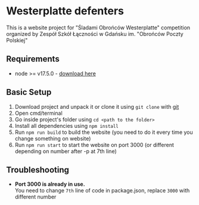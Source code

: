 # Westerplatte defenters
This is a website project for "Śladami Obrońców Westerplatte" competition organized by Zespół Szkół Łączności w Gdańsku im. "Obrońców Poczty Polskiej"

## Requirements
- node >= v17.5.0 - [download here](https://nodejs.org/en/)

## Basic Setup

1. Download project and unpack it or clone it using `git clone` with [git](https://git-scm.com/)
2. Open cmd/terminal
3. Go inside project's folder using `cd <path to the folder>`
4. Install all dependencies using `npm install`
5. Run `npm run build` to build the website (you need to do it every time you change something on website)
6. Run `npm run start` to start the website on port 3000 (or different depending on number after -p at 7th line)

## Troubleshooting

- <b>Port 3000 is already in use.</b> <br>
You need to change `7th` line of code in package.json, replace `3000` with different number